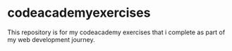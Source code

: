 # codeacademyexercises
This repository is for my codeacademy exercises that i complete as part of my web development journey.
